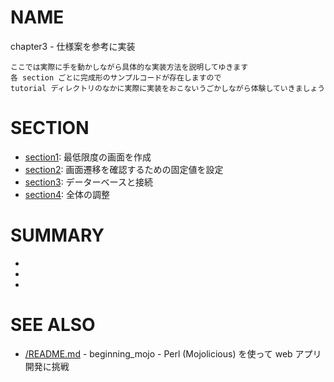 # NAME

chapter3 - 仕様案を参考に実装

```
ここでは実際に手を動かしながら具体的な実装方法を説明してゆきます
各 section ごとに完成形のサンプルコードが存在しますので
tutorial ディレクトリのなかに実際に実装をおこないうごかしながら体験していきましょう
```

# SECTION

- [section1](/chapter3/section1/): 最低限度の画面を作成
- [section2](/chapter3/section2/): 画面遷移を確認するための固定値を設定
- [section3](/chapter3/section3/): データーベースと接続
- [section4](/chapter3/section4/): 全体の調整

# SUMMARY

-
-
-

# SEE ALSO

- [/README.md](/README.md) - beginning_mojo - Perl (Mojolicious) を使って web アプリ開発に挑戦
